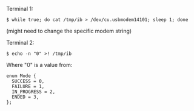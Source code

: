 Terminal 1:
```
$ while true; do cat /tmp/ib > /dev/cu.usbmodem14101; sleep 1; done
```
(might need to change the specific modem string)

Terminal 2:
```
$ echo -n "0" >! /tmp/ib
```

Where "0" is a value from:
```
enum Mode {
  SUCCESS = 0,
  FAILURE = 1,
  IN_PROGRESS = 2,
  ENDED = 3,
};
```

